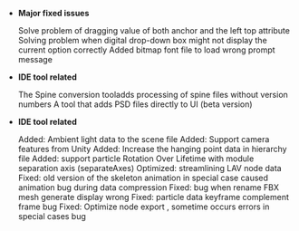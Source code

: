 
- **Major fixed issues**

  Solve problem of dragging value of both  anchor and the left top attribute
  Solving problem when digital drop-down box might not display the current option correctly
  Added bitmap font file to load wrong prompt message

- **IDE tool related**

  The Spine conversion tooladds processing of spine files without version numbers
  A tool that adds PSD files directly to UI (beta version)

- **IDE tool related**

  Added: Ambient light data to the scene file
  Added: Support camera features from Unity
  Added:  Increase the hanging point data in hierarchy file
  Added: support particle Rotation Over Lifetime with module separation axis (separateAxes)
  Optimized: streamlining LAV node data
  Fixed: old version of the skeleton animation in special case caused animation bug during data compression
  Fixed: bug when rename FBX mesh generate display wrong
  Fixed:  particle data keyframe complement frame bug
  Fixed: Optimize node export , sometime occurs errors in special cases bug

  ​

